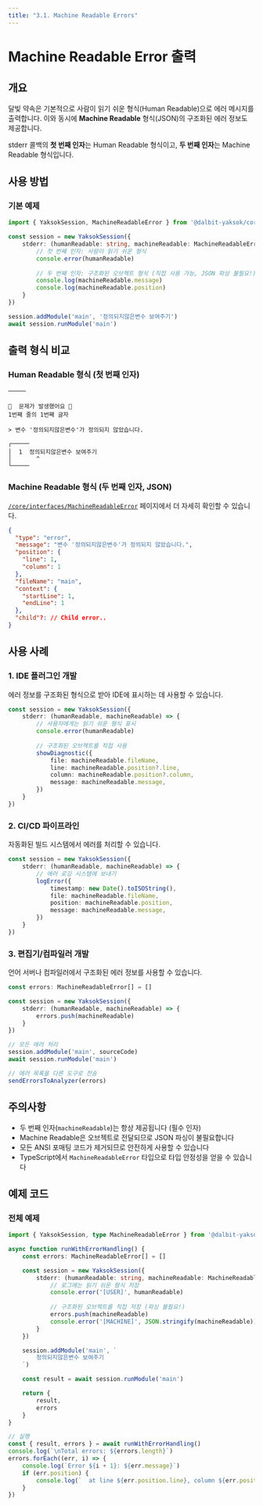 ```yaml
---
title: "3.1. Machine Readable Errors"
---
```


# Machine Readable Error 출력

## 개요

달빛 약속은 기본적으로 사람이 읽기 쉬운 형식(Human Readable)으로 에러 메시지를 출력합니다. 이와 동시에 **Machine Readable** 형식(JSON)의 구조화된 에러 정보도 제공합니다.

stderr 콜백의 **첫 번째 인자**는 Human Readable 형식이고, **두 번째 인자**는 Machine Readable 형식입니다.

## 사용 방법

### 기본 예제

```typescript
import { YaksokSession, MachineReadableError } from '@dalbit-yaksok/core'

const session = new YaksokSession({
    stderr: (humanReadable: string, machineReadable: MachineReadableError) => {
        // 첫 번째 인자: 사람이 읽기 쉬운 형식
        console.error(humanReadable)
        
        // 두 번째 인자: 구조화된 오브젝트 형식 (직접 사용 가능, JSON 파싱 불필요!)
        console.log(machineReadable.message)
        console.log(machineReadable.position)
    }
})

session.addModule('main', '정의되지않은변수 보여주기')
await session.runModule('main')
```

## 출력 형식 비교

### Human Readable 형식 (첫 번째 인자)

```
─────

🚨  문제가 발생했어요 🚨
1번째 줄의 1번째 글자

> 변수 '정의되지않은변수'가 정의되지 않았습니다.

┌─────
│  1  정의되지않은변수 보여주기
│       ^
└─────
```

### Machine Readable 형식 (두 번째 인자, JSON)

[`/core/interfaces/MachineReadableError`](/api/core/mod/interfaces/MachineReadableError) 페이지에서 더 자세히 확인할 수 있습니다.

```json
{
  "type": "error",
  "message": "변수 '정의되지않은변수'가 정의되지 않았습니다.",
  "position": {
    "line": 1,
    "column": 1
  },
  "fileName": "main",
  "context": {
    "startLine": 1,
    "endLine": 1
  },
  "child"?: // Child error..
}
```


## 사용 사례

### 1. IDE 플러그인 개발

에러 정보를 구조화된 형식으로 받아 IDE에 표시하는 데 사용할 수 있습니다.

```typescript
const session = new YaksokSession({
    stderr: (humanReadable, machineReadable) => {
        // 사용자에게는 읽기 쉬운 형식 표시
        console.error(humanReadable)
        
        // 구조화된 오브젝트를 직접 사용
        showDiagnostic({
            file: machineReadable.fileName,
            line: machineReadable.position?.line,
            column: machineReadable.position?.column,
            message: machineReadable.message,
        })
    }
})
```

### 2. CI/CD 파이프라인

자동화된 빌드 시스템에서 에러를 처리할 수 있습니다.

```typescript
const session = new YaksokSession({
    stderr: (humanReadable, machineReadable) => {
        // 에러 로깅 시스템에 보내기
        logError({
            timestamp: new Date().toISOString(),
            file: machineReadable.fileName,
            position: machineReadable.position,
            message: machineReadable.message,
        })
    }
})
```

### 3. 편집기/컴파일러 개발

언어 서버나 컴파일러에서 구조화된 에러 정보를 사용할 수 있습니다.

```typescript
const errors: MachineReadableError[] = []

const session = new YaksokSession({
    stderr: (humanReadable, machineReadable) => {
        errors.push(machineReadable)
    }
})

// 모든 에러 처리
session.addModule('main', sourceCode)
await session.runModule('main')

// 에러 목록을 다른 도구로 전송
sendErrorsToAnalyzer(errors)
```

## 주의사항

- 두 번째 인자(`machineReadable`)는 항상 제공됩니다 (필수 인자)
- Machine Readable은 오브젝트로 전달되므로 JSON 파싱이 불필요합니다
- 모든 ANSI 포매팅 코드가 제거되므로 안전하게 사용할 수 있습니다
- TypeScript에서 `MachineReadableError` 타입으로 타입 안정성을 얻을 수 있습니다

## 예제 코드

### 전체 예제

```typescript
import { YaksokSession, type MachineReadableError } from '@dalbit-yaksok/core'

async function runWithErrorHandling() {
    const errors: MachineReadableError[] = []

    const session = new YaksokSession({
        stderr: (humanReadable: string, machineReadable: MachineReadableError) => {
            // 로그에는 읽기 쉬운 형식 저장
            console.error('[USER]', humanReadable)
            
            // 구조화된 오브젝트를 직접 저장 (파싱 불필요!)
            errors.push(machineReadable)
            console.error('[MACHINE]', JSON.stringify(machineReadable))
        }
    })

    session.addModule('main', `
        정의되지않은변수 보여주기
    `)

    const result = await session.runModule('main')

    return {
        result,
        errors
    }
}

// 실행
const { result, errors } = await runWithErrorHandling()
console.log(`\nTotal errors: ${errors.length}`)
errors.forEach((err, i) => {
    console.log(`Error ${i + 1}: ${err.message}`)
    if (err.position) {
        console.log(`  at line ${err.position.line}, column ${err.position.column}`)
    }
})
```
